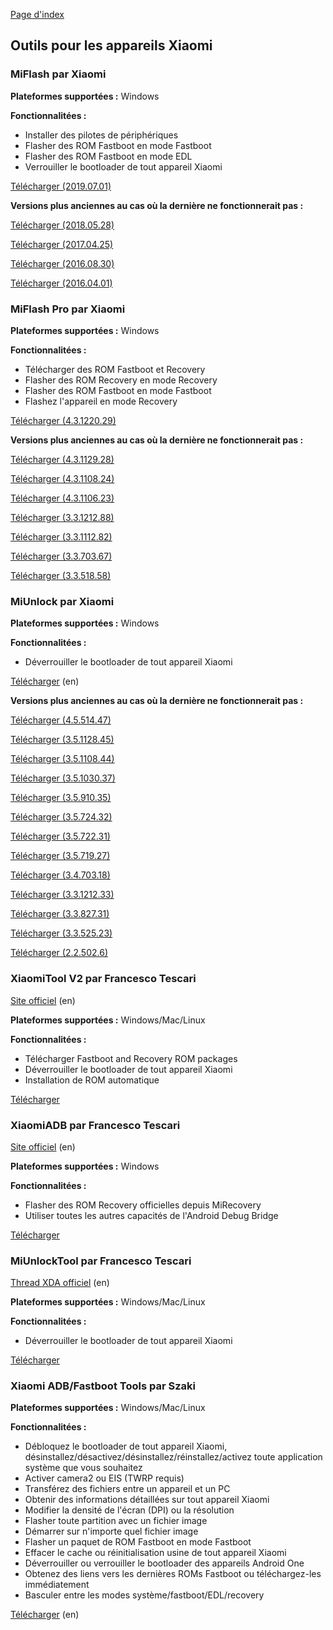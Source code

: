 [Page d'index](../)

## Outils pour les appareils Xiaomi

### MiFlash par Xiaomi

**Plateformes supportées :** Windows

**Fonctionnalitées :**

* Installer des pilotes de périphériques
* Flasher des ROM Fastboot en mode Fastboot
* Flasher des ROM Fastboot en mode EDL
* Verrouiller le bootloader de tout appareil Xiaomi

[Télécharger (2019.07.01)](https://download.appmifile.com/images/2019/07/01/09cdc3a7-5a11-42aa-81f4-be27fe12ce80.msi)

**Versions plus anciennes au cas où la dernière ne fonctionnerait pas :**

[Télécharger (2018.05.28)](http://bigota.d.miui.com/tools/MiFlash2018-5-28-0.zip)

[Télécharger (2017.04.25)](http://api.en.miui.com/url/MiFlashTool)

[Télécharger (2016.08.30)](https://drive.google.com/open?id=0B9wtW2KGOf0RV0F1bnVmYmNFZGM)

[Télécharger (2016.04.01)](https://drive.google.com/open?id=0B9wtW2KGOf0RaERVZXFtaGxfZ2s)

### MiFlash Pro par Xiaomi

**Plateformes supportées :** Windows

**Fonctionnalitées :**

* Télécharger des ROM Fastboot et Recovery
* Flasher des ROM Recovery en mode Recovery
* Flasher des ROM Fastboot en mode Fastboot
* Flashez l'appareil en mode Recovery

[Télécharger (4.3.1220.29)](http://xiaomi-miui-ota-3rdrom.ks3-cn-beijing.ksyun.com/rom/u1106245679/4.3.1220.29/miflash_pro-en-4.3.1220.29.zip)

**Versions plus anciennes au cas où la dernière ne fonctionnerait pas :**

[Télécharger (4.3.1129.28)](http://xiaomi-miui-ota-3rdrom.ks3-cn-beijing.ksyun.com/rom/u1106245679/4.3.1129.28/miflash_pro-en-4.3.1129.28.zip)

[Télécharger (4.3.1108.24)](http://xiaomi-miui-ota-3rdrom.ks3-cn-beijing.ksyun.com/rom/u1106245679/4.3.1108.24/miflash_pro-en-4.3.1108.24.zip)

[Télécharger (4.3.1106.23)](http://xiaomi-miui-ota-3rdrom.ks3-cn-beijing.ksyun.com/rom/u1106245679/4.3.1106.23/miflash_pro-en-4.3.1106.23.zip)

[Télécharger (3.3.1212.88)](https://drive.google.com/file/d/15eSeySg4JPtO6FAbf8q7PSM67tEHb9Ht/view)

[Télécharger (3.3.1112.82)](http://xiaomi-miui-ota-3rdrom.ks3-cn-beijing.ksyun.com/rom/u1106245679/3.3.1112.82/miflash_pro-en-3.3.1112.82.zip)

[Télécharger (3.3.703.67)](https://mega.nz/#!zoIizCQJ!ojy5kaeV4JkEYOXyrNGABTPDbEwCWme6YSf8I9bCPuY)

[Télécharger (3.3.518.58)](http://xiaomi-miui-ota-3rdrom.ks3-cn-beijing.ksyun.com/rom/u265827351/3.3.518.58/miflash_pro-3.3.518.58.zip)

### MiUnlock par Xiaomi

**Plateformes supportées :** Windows

**Fonctionnalitées :**

* Déverrouiller le bootloader de tout appareil Xiaomi

[Télécharger](https://en.miui.com/unlock/download_en.html) (en)

**Versions plus anciennes au cas où la dernière ne fonctionnerait pas :**

[Télécharger (4.5.514.47)](http://xiaomi-miui-ota-3rdrom.ks3-cn-beijing.ksyun.com/rom/u1106245679/4.5.514.47/miflash_unlock-en-4.5.514.47.zip)

[Télécharger (3.5.1128.45)](http://xiaomi-miui-ota-3rdrom.ks3-cn-beijing.ksyun.com/rom/u1106245679/3.5.1128.45/miflash_unlock-en-3.5.1128.45.zip)

[Télécharger (3.5.1108.44)](http://xiaomi-miui-ota-3rdrom.ks3-cn-beijing.ksyun.com/rom/u1106245679/3.5.1108.44/miflash_unlock-en-3.5.1108.44.zip)

[Télécharger (3.5.1030.37)](http://xiaomi-miui-ota-3rdrom.ks3-cn-beijing.ksyun.com/rom/u1106245679/3.5.1030.37/miflash_unlock-en-3.5.1030.37.zip)

[Télécharger (3.5.910.35)](http://xiaomi-miui-ota-3rdrom.ks3-cn-beijing.ksyun.com/rom/u1106245679/3.5.910.35/miflash_unlock-en-3.5.910.35.zip)

[Télécharger (3.5.724.32)](http://miuirom.xiaomi.com/rom/u1106245679/3.5.724.32/miflash_unlock-en-3.5.724.32.zip)

[Télécharger (3.5.722.31)](http://xiaomi-miui-ota-3rdrom.ks3-cn-beijing.ksyun.com/rom/u1106245679/3.5.722.31/miflash_unlock-en-3.5.722.31.zip)

[Télécharger (3.5.719.27)](http://miuirom.xiaomi.com/rom/u1106245679/3.5.719.27/miflash_unlock-en-3.5.719.27.zip)

[Télécharger (3.4.703.18)](http://miuirom.xiaomi.com/rom/u1106245679/3.4.703.18/miflash_unlock-en-3.4.703.18.zip)

[Télécharger (3.3.1212.33)](http://miuirom.xiaomi.com/rom/u1106245679/3.3.1212.33/miflash_unlock-en-3.3.1212.33.zip)

[Télécharger (3.3.827.31)](http://miuirom.xiaomi.com/rom/u1106245679/3.3.827.31/miflash_unlock-en-3.3.827.31.zip)

[Télécharger (3.3.525.23)](http://xiaomi-miui-ota-3rdrom.ks3-cn-beijing.ksyun.com/rom/u265827351/3.3.525.23/miflash_unlock-en-3.3.525.23.zip)

[Télécharger (2.2.502.6)](http://miuirom.xiaomi.com/rom/u265827351/2.2.502.6/miflash_unlock-en-2.2.502.6.zip)

### XiaomiTool V2 par Francesco Tescari

[Site officiel](https://www.xiaomitool.com/V2/) (en)

**Plateformes supportées :** Windows/Mac/Linux

**Fonctionnalitées :**

* Télécharger Fastboot and Recovery ROM packages
* Déverrouiller le bootloader de tout appareil Xiaomi
* Installation de ROM automatique

[Télécharger](https://www.xiaomitool.com/V2/latest)

### XiaomiADB par Francesco Tescari

[Site officiel](http://www.xiaomitool.com/adb) (en)

**Plateformes supportées :** Windows

**Fonctionnalitées :**

* Flasher des ROM Recovery officielles depuis MiRecovery
* Utiliser toutes les autres capacités de l'Android Debug Bridge

[Télécharger](http://www.xiaomitool.com/latestadb)

### MiUnlockTool par Francesco Tescari

[Thread XDA officiel](https://forum.xda-developers.com/android/software-hacking/tool-miunlocktool-unlock-bootloader-t3782444) (en)

**Plateformes supportées :** Windows/Mac/Linux

**Fonctionnalitées :**

* Déverrouiller le bootloader de tout appareil Xiaomi

[Télécharger](http://xiaomitool.com/latestmut)

### Xiaomi ADB/Fastboot Tools par Szaki

**Plateformes supportées :** Windows/Mac/Linux

**Fonctionnalitées :**

* Débloquez le bootloader de tout appareil Xiaomi, désinstallez/désactivez/désinstallez/réinstallez/activez toute application système que vous souhaitez
* Activer camera2 ou EIS (TWRP requis)
* Transférez des fichiers entre un appareil et un PC
* Obtenir des informations détaillées sur tout appareil Xiaomi
* Modifier la densité de l'écran (DPI) ou la résolution
* Flasher toute partition avec un fichier image
* Démarrer sur n'importe quel fichier image
* Flasher un paquet de ROM Fastboot en mode Fastboot
* Effacer le cache ou réinitialisation usine de tout appareil Xiaomi
* Déverrouiller ou verrouiller le bootloader des appareils Android One
* Obtenez des liens vers les dernières ROMs Fastboot ou téléchargez-les immédiatement
* Basculer entre les modes système/fastboot/EDL/recovery

[Télécharger](https://szaki.github.io/XiaomiADBFastbootTools/) (en)